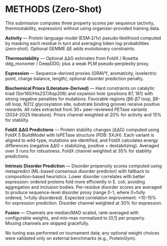# METHODS (Zero‑Shot)

This submission computes three property scores per sequence (activity, thermostability, expression) without using organizer-provided training data.

**Activity** — Protein language model (ESM‑2/1v) pseudo‑likelihood computed by masking each residue in turn and averaging token log-probabilities (zero‑shot). Optional GEMME ΔE adds evolutionary constraints.

**Thermostability** — Optional ΔΔG estimates from FoldX / Rosetta ddg_monomer / DeepDDG; plus a weak PLM pseudo‑perplexity proxy.

**Expression** — Sequence-derived proxies (GRAVY, aromaticity, isoelectric point, charge balance, length); optional disorder prediction penalty.

**Biochemical Priors (Literature-Derived)** — Hard constraints on catalytic triad (Ser160/His237/Asp206) and oxyanion hole (positions 87, 161) with strong negative penalties for mutations. Favorable regions (β6-β7 loop, β8-α6 loop, N212 glycosylation site, substrate binding groove) receive positive rewards. All rules extracted from 30+ peer-reviewed PETase variants (2024-2025 literature). Priors channel weighted at 20% for activity and 15% for stability.

**FoldX ΔΔG Predictions** — Protein stability changes (ΔΔG) computed using FoldX 5 BuildModel with IsPETase structure (PDB: 5XJH). Each variant is aligned to wild-type, mutations are identified, and FoldX calculates energy differences (negative ΔΔG = stabilizing, positive = destabilizing). Averaged over 3 runs for robustness. FoldX channel weighted at 35% for stability predictions.

**Intrinsic Disorder Prediction** — Disorder propensity scores computed using metapredict (ML-based consensus disorder predictor) with fallback to composition-based heuristics. Lower disorder correlates with better expression: ordered proteins fold more efficiently in E. coli, avoiding aggregation and inclusion bodies. Per-residue disorder scores are averaged to produce sequence-level disorder proxy (range 0-1, where 0=fully ordered, 1=fully disordered). Expected correlation improvement: +10-15% for expression prediction. Disorder channel weighted at 30% for expression.

**Fusion** — Channels are median/MAD scaled, rank-averaged with configurable weights, and min–max normalized to [0,1] per property. Missing channels are skipped gracefully.

No tuning was performed on tournament data; any optional weight choices were validated only on external benchmarks (e.g., ProteinGym).
